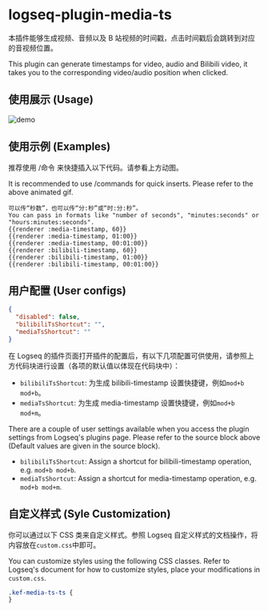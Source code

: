 # logseq-plugin-media-ts

本插件能够生成视频、音频以及 B 站视频的时间戳，点击时间戳后会跳转到对应的音视频位置。

This plugin can generate timestamps for video, audio and Bilibili video, it takes you to the corresponding video/audio position when clicked.

## 使用展示 (Usage)

![demo](demo_inline_toc.gif)

## 使用示例 (Examples)

推荐使用 /命令 来快捷插入以下代码。请参看上方动图。

It is recommended to use /commands for quick inserts. Please refer to the above animated gif.

```
可以传“秒数”，也可以传“分:秒”或“时:分:秒”。
You can pass in formats like "number of seconds", "minutes:seconds" or "hours:minutes:seconds".
{{renderer :media-timestamp, 60}}
{{renderer :media-timestamp, 01:00}}
{{renderer :media-timestamp, 00:01:00}}
{{renderer :bilibili-timestamp, 60}}
{{renderer :bilibili-timestamp, 01:00}}
{{renderer :bilibili-timestamp, 00:01:00}}
```

## 用户配置 (User configs)

```json
{
  "disabled": false,
  "bilibiliTsShortcut": "",
  "mediaTsShortcut": ""
}
```

在 Logseq 的插件页面打开插件的配置后，有以下几项配置可供使用，请参照上方代码块进行设置（各项的默认值以体现在代码块中）：

- `bilibiliTsShortcut`: 为生成 bilibili-timestamp 设置快捷键，例如`mod+b mod+b`。
- `mediaTsShortcut`: 为生成 media-timestamp 设置快捷键，例如`mod+b mod+m`。

There are a couple of user settings available when you access the plugin settings from Logseq's plugins page. Please refer to the source block above (Default values are given in the source block).

- `bilibiliTsShortcut`: Assign a shortcut for bilibili-timestamp operation, e.g. `mod+b mod+b`.
- `mediaTsShortcut`: Assign a shortcut for media-timestamp operation, e.g. `mod+b mod+m`.

## 自定义样式 (Syle Customization)

你可以通过以下 CSS 类来自定义样式。参照 Logseq 自定义样式的文档操作，将内容放在`custom.css`中即可。

You can customize styles using the following CSS classes. Refer to Logseq's document for how to customize styles, place your modifications in `custom.css`.

```css
.kef-media-ts-ts {
}
```
